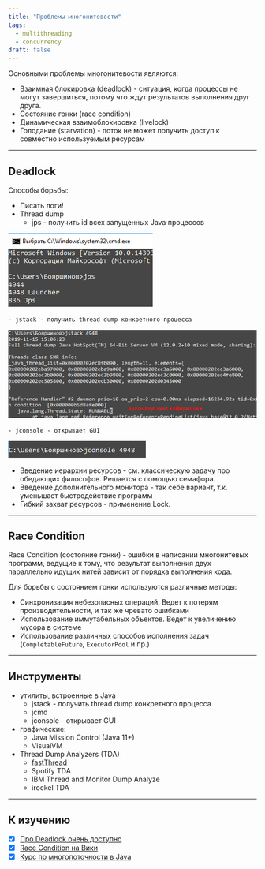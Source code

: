 ```yaml
---
title: "Проблемы многонитевости"
tags:
  - multithreading
  - concurrency
draft: false
---
```


Основными проблемы многонитевости являются:
- Взаимная блокировка (deadlock) - ситуация, когда процессы не могут завершиться, потому что ждут результатов выполнения друг друга.
- Состояние гонки (race condition)
- Динамическая взаимоблокировка (livelock)
- Голодание (starvation) - поток не может получить доступ к совместно используемым ресурсам

---
## Deadlock

Способы борьбы:
- Писать логи!
- Thread dump
    - jps - получить id всех запущенных Java процессов

![cmd jps](../../../images/cmd_jps.png)

    - jstack - получить thread dump конкретного процесса

![jstack](../../../images/jstack.png)

    - jconsole - открывает GUI

![jconcole](../../../images/jconcole.png)

- Введение иерархии ресурсов - см. классическую задачу про обедающих философов. Решается с помощью семафора.
- Введение дополнительного монитора - так себе вариант, т.к. уменьшает быстродействие программ
- Гибкий захват ресурсов - применение Lock.

---
## Race Condition

Race Condition (состояние гонки) - ошибки в написании многонитевых программ, ведущие к тому, что результат выполнения двух параллельно идущих нитей зависит от порядка выполнения кода.

Для борьбы с состоянием гонки используются различные методы:
- Синхронизация небезопасных операций. Ведет к потерям производительности, и так же чревато ошибками
- Использование иммутабельных объектов. Ведет к увеличению мусора в системе
- Использование различных способов исполнения задач (`CompletableFuture`, `ExecutorPool` и пр.)


---
## Инструменты
- утилиты, встроенные в Java
  - jstack - получить thread dump конкретного процесса
  - jcmd
  - jconsole - открывает GUI
- графические:
  - Java Mission Control (Java 11+)
  - VisualVM
- Thread Dump Analyzers (TDA)
  - [fastThread](https://fastthread.io/)
  - Spotify TDA
  - IBM Thread and Monitor Dump Analyze
  - irockel TDA


---
## К изучению
- [X] [Про Deadlock очень доступно](https://www.youtube.com/watch?v=s032s29-NUU&list=PL6jg6AGdCNaXo06LjCBmRao-qJdf38oKp)
- [X] [Race Condition на Вики](https://ru.wikipedia.org/wiki/%D0%A1%D0%BE%D1%81%D1%82%D0%BE%D1%8F%D0%BD%D0%B8%D0%B5_%D0%B3%D0%BE%D0%BD%D0%BA%D0%B8)
- [X] [Курс по многопоточности в Java](https://fillthegaps.getcourse.ru/mt7)